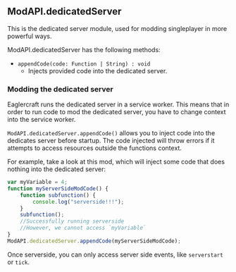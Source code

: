 ## ModAPI.dedicatedServer

This is the dedicated server module, used for modding singleplayer in more powerful ways.

ModAPI.dedicatedServer has the following methods:

- `appendCode(code: Function | String) : void`
  - Injects provided code into the dedicated server.


### Modding the dedicated server
Eaglercraft runs the dedicated server in a service worker. This means that in order to run code to mod the dedicated server, you have to change context into the service worker.

`ModAPI.dedicatedServer.appendCode()` allows you to inject code into the dedicates server before startup. The code injected will throw errors if it attempts to access resources outside the functions context.

For example, take a look at this mod, which will inject some code that does nothing into the dedicated server:
```javascript
var myVariable = 4;
function myServerSideModCode() {
    function subfunction() {
        console.log("serverside!!!");
    }
    subfunction();
    //Successfully running serverside
    //However, we cannot access `myVariable`
}
ModAPI.dedicatedServer.appendCode(myServerSideModCode);
```

Once serverside, you can only access server side events, like `serverstart` or `tick`.